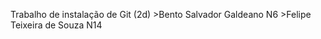Trabalho de instalação de Git (2d) >Bento Salvador Galdeano N6
                                                        >Felipe Teixeira de Souza N14